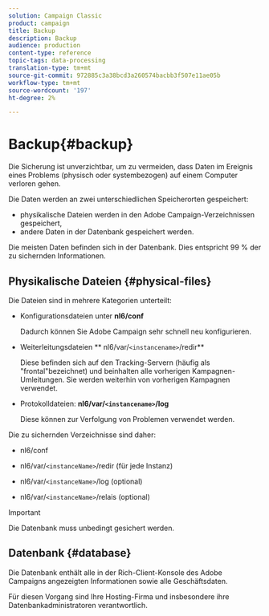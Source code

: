 ```yaml
---
solution: Campaign Classic
product: campaign
title: Backup
description: Backup
audience: production
content-type: reference
topic-tags: data-processing
translation-type: tm+mt
source-git-commit: 972885c3a38bcd3a260574bacbb3f507e11ae05b
workflow-type: tm+mt
source-wordcount: '197'
ht-degree: 2%

---
```



# Backup{#backup}

Die Sicherung ist unverzichtbar, um zu vermeiden, dass Daten im Ereignis eines Problems (physisch oder systembezogen) auf einem Computer verloren gehen.

Die Daten werden an zwei unterschiedlichen Speicherorten gespeichert:

* physikalische Dateien werden in den Adobe Campaign-Verzeichnissen gespeichert,
* andere Daten in der Datenbank gespeichert werden.

Die meisten Daten befinden sich in der Datenbank. Dies entspricht 99 % der zu sichernden Informationen.

## Physikalische Dateien {#physical-files}

Die Dateien sind in mehrere Kategorien unterteilt:

* Konfigurationsdateien unter **nl6/conf**

   Dadurch können Sie Adobe Campaign sehr schnell neu konfigurieren.

* Weiterleitungsdateien ** nl6/var/`<instancename>`/redir**

   Diese befinden sich auf den Tracking-Servern (häufig als &quot;frontal&quot;bezeichnet) und beinhalten alle vorherigen Kampagnen-Umleitungen. Sie werden weiterhin von vorherigen Kampagnen verwendet.

* Protokolldateien: **nl6/var/`<instancename>`/log**

   Diese können zur Verfolgung von Problemen verwendet werden.

Die zu sichernden Verzeichnisse sind daher:

* nl6/conf

* nl6/var/`<instanceName>`/redir (für jede Instanz)

* nl6/var/`<instanceName>`/log (optional)

* nl6/var/`<instanceName>`/relais (optional)

>[!IMPORTANT]
>
>Die Datenbank muss unbedingt gesichert werden.

## Datenbank {#database}

Die Datenbank enthält alle in der Rich-Client-Konsole des Adobe Campaigns angezeigten Informationen sowie alle Geschäftsdaten.

Für diesen Vorgang sind Ihre Hosting-Firma und insbesondere ihre Datenbankadministratoren verantwortlich.

